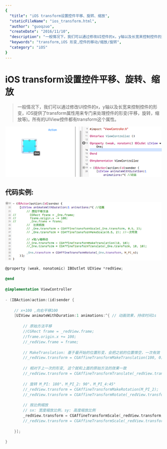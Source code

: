 ```yaml
---
{
  "title": "iOS transform设置控件平移、旋转、缩放",
  "staticFileName": "ios_transform.html",
  "author": "guoqzuo",
  "createDate": "2016/11/10",
  "description": "一般情况下，我们可以通过修改UI控件的x，y轴以及长宽来控制控件的形变，iOS提供了transform属性用来专门来处理控件的形变(平移，旋转，缩放等)。所有的UIView控件都有transform这个属性。",
  "keywords": "transform,iOS 形变,控件的移动/缩放/旋转",
  "category": "iOS"
}
---
```


# iOS transform设置控件平移、旋转、缩放

> 一般情况下，我们可以通过修改UI控件的x，y轴以及长宽来控制控件的形变，iOS提供了transform属性用来专门来处理控件的形变(平移，旋转，缩放等)。所有的UIView控件都有transform这个属性。

![ios_transform_1.png](../../../images/blog/ios/ios_transform_1.png)

## 代码实例: 

![ios_transform_2.png](../../../images/blog/ios/ios_transform_2.png)

```objectivec
@property (weak, nonatomic) IBOutlet UIView *redView;

@end

@implementation ViewController

- (IBAction)action:(id)sender {
    
    // x+100 ,向右平移100
    [UIView animateWithDuration:1 animations:^{ // 动画效果，持续时间1s
        
        // 原始方法平移
        //CGRect frame = _redView.frame;
        //frame.origin.x += 100;
        //_redView.frame = frame;
        
        // MakeTranslation: 基于最开始的位置形变，会把之前的位置情空，一次有效
        //_redView.transform = CGAffineTransformMakeTranslation(100, 0);
        
        // 相对于上一次的形变, 这个就和上面的原始方法的效果一致
        //_redView.transform = CGAffineTransformTranslate(_redView.transform, 100, 0);
        
        // 旋转 M_PI: 180°、M_PI_2: 90°、M_PI_4:45°
        //_redView.transform = CGAffineTransformMakeRotation(M_PI_2);
        //_redView.transform = CGAffineTransformRotate(_redView.transform, M_PI_2);
        
        // 按比例缩放
        // sx: 宽度缩放比例，sy: 高度缩放比例
        _redView.transform = CGAffineTransformScale(_redView.transform, 0.5, 0.5);
        //_redView.transform = CGAffineTransformScale(_redView.transform, 2, 2);
        
    }];
    
}
```
